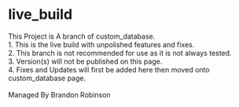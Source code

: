 # live_build
This Project is A branch of custom_database. 
<br>1. This is the live build with unpolished features and fixes.
<br>2. This branch is not recommended for use as it is not always tested.
<br>3. Version(s) will not be published on this page.
<br>4. Fixes and Updates will first be added here then moved onto custom_database page.
<br><br>Managed By Brandon Robinson
